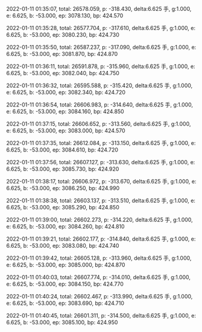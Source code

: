 2022-01-11 01:35:07, total: 26578.059, p: -318.430, delta:6.625 手, g:1.000, e: 6.625, b: -53.000, ep: 3078.130, bp: 424.570

2022-01-11 01:35:28, total: 26577.704, p: -317.610, delta:6.625 手, g:1.000, e: 6.625, b: -53.000, ep: 3080.230, bp: 424.730

2022-01-11 01:35:50, total: 26587.237, p: -317.090, delta:6.625 手, g:1.000, e: 6.625, b: -53.000, ep: 3081.870, bp: 424.870

2022-01-11 01:36:11, total: 26591.878, p: -315.960, delta:6.625 手, g:1.000, e: 6.625, b: -53.000, ep: 3082.040, bp: 424.750

2022-01-11 01:36:32, total: 26595.588, p: -315.420, delta:6.625 手, g:1.000, e: 6.625, b: -53.000, ep: 3082.340, bp: 424.720

2022-01-11 01:36:54, total: 26606.983, p: -314.640, delta:6.625 手, g:1.000, e: 6.625, b: -53.000, ep: 3084.160, bp: 424.850

2022-01-11 01:37:15, total: 26606.652, p: -313.560, delta:6.625 手, g:1.000, e: 6.625, b: -53.000, ep: 3083.000, bp: 424.570

2022-01-11 01:37:35, total: 26612.084, p: -313.150, delta:6.625 手, g:1.000, e: 6.625, b: -53.000, ep: 3084.610, bp: 424.720

2022-01-11 01:37:56, total: 26607.127, p: -313.630, delta:6.625 手, g:1.000, e: 6.625, b: -53.000, ep: 3085.730, bp: 424.920

2022-01-11 01:38:17, total: 26606.972, p: -313.670, delta:6.625 手, g:1.000, e: 6.625, b: -53.000, ep: 3086.250, bp: 424.990

2022-01-11 01:38:38, total: 26603.137, p: -313.510, delta:6.625 手, g:1.000, e: 6.625, b: -53.000, ep: 3085.290, bp: 424.850

2022-01-11 01:39:00, total: 26602.273, p: -314.220, delta:6.625 手, g:1.000, e: 6.625, b: -53.000, ep: 3084.260, bp: 424.810

2022-01-11 01:39:21, total: 26602.177, p: -314.840, delta:6.625 手, g:1.000, e: 6.625, b: -53.000, ep: 3083.080, bp: 424.740

2022-01-11 01:39:42, total: 26605.128, p: -313.960, delta:6.625 手, g:1.000, e: 6.625, b: -53.000, ep: 3085.000, bp: 424.870

2022-01-11 01:40:03, total: 26607.774, p: -314.010, delta:6.625 手, g:1.000, e: 6.625, b: -53.000, ep: 3084.150, bp: 424.770

2022-01-11 01:40:24, total: 26602.467, p: -313.990, delta:6.625 手, g:1.000, e: 6.625, b: -53.000, ep: 3083.690, bp: 424.710

2022-01-11 01:40:45, total: 26601.311, p: -314.500, delta:6.625 手, g:1.000, e: 6.625, b: -53.000, ep: 3085.100, bp: 424.950